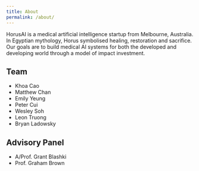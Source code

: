 ```yaml
---
title: About
permalink: /about/
---
```


HorusAI is a medical artificial intelligence startup from
Melbourne, Australia. In Egyptian mythology, Horus symbolised healing,
restoration and sacrifice. Our goals are to build medical AI systems
for both the developed and developing world through a model of impact
investment.

## Team

* Khoa Cao
* Matthew Chan
* Emily Yeung 
* Peter Cui
* Wesley Soh
* Leon Truong
* Bryan Ladowsky

## Advisory Panel

* A/Prof. Grant Blashki
* Prof. Graham Brown
